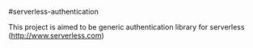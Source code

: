 #serverless-authentication

This project is aimed to be generic authentication library for serverless (http://www.serverless.com)
